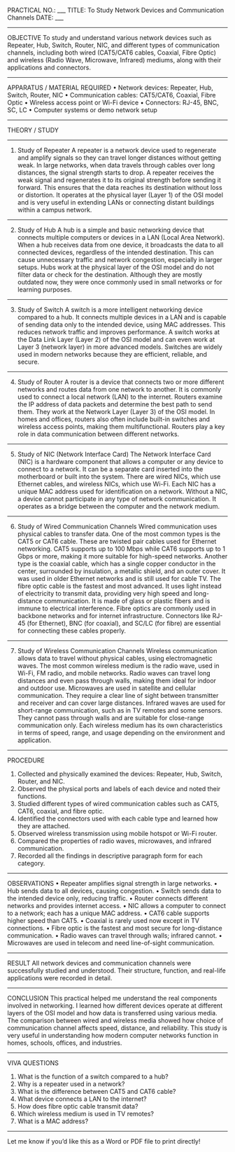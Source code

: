 PRACTICAL NO.: ___
TITLE: To Study Network Devices and Communication Channels
DATE: ___
________________________________________
OBJECTIVE
To study and understand various network devices such as Repeater, Hub, Switch, Router, NIC, and different types of communication channels, including both wired (CAT5/CAT6 cables, Coaxial, Fibre Optic) and wireless (Radio Wave, Microwave, Infrared) mediums, along with their applications and connectors.
________________________________________
APPARATUS / MATERIAL REQUIRED
•	Network devices: Repeater, Hub, Switch, Router, NIC
•	Communication cables: CAT5/CAT6, Coaxial, Fibre Optic
•	Wireless access point or Wi-Fi device
•	Connectors: RJ-45, BNC, SC, LC
•	Computer systems or demo network setup
________________________________________
THEORY / STUDY
________________________________________
1. Study of Repeater
A repeater is a network device used to regenerate and amplify signals so they can travel longer distances without getting weak. In large networks, when data travels through cables over long distances, the signal strength starts to drop. A repeater receives the weak signal and regenerates it to its original strength before sending it forward. This ensures that the data reaches its destination without loss or distortion. It operates at the physical layer (Layer 1) of the OSI model and is very useful in extending LANs or connecting distant buildings within a campus network.
________________________________________
2. Study of Hub
A hub is a simple and basic networking device that connects multiple computers or devices in a LAN (Local Area Network). When a hub receives data from one device, it broadcasts the data to all connected devices, regardless of the intended destination. This can cause unnecessary traffic and network congestion, especially in larger setups. Hubs work at the physical layer of the OSI model and do not filter data or check for the destination. Although they are mostly outdated now, they were once commonly used in small networks or for learning purposes.
________________________________________
3. Study of Switch
A switch is a more intelligent networking device compared to a hub. It connects multiple devices in a LAN and is capable of sending data only to the intended device, using MAC addresses. This reduces network traffic and improves performance. A switch works at the Data Link Layer (Layer 2) of the OSI model and can even work at Layer 3 (network layer) in more advanced models. Switches are widely used in modern networks because they are efficient, reliable, and secure.
________________________________________
4. Study of Router
A router is a device that connects two or more different networks and routes data from one network to another. It is commonly used to connect a local network (LAN) to the internet. Routers examine the IP address of data packets and determine the best path to send them. They work at the Network Layer (Layer 3) of the OSI model. In homes and offices, routers also often include built-in switches and wireless access points, making them multifunctional. Routers play a key role in data communication between different networks.
________________________________________
5. Study of NIC (Network Interface Card)
The Network Interface Card (NIC) is a hardware component that allows a computer or any device to connect to a network. It can be a separate card inserted into the motherboard or built into the system. There are wired NICs, which use Ethernet cables, and wireless NICs, which use Wi-Fi. Each NIC has a unique MAC address used for identification on a network. Without a NIC, a device cannot participate in any type of network communication. It operates as a bridge between the computer and the network medium.
________________________________________
6. Study of Wired Communication Channels
Wired communication uses physical cables to transfer data. One of the most common types is the CAT5 or CAT6 cable. These are twisted pair cables used for Ethernet networking. CAT5 supports up to 100 Mbps while CAT6 supports up to 1 Gbps or more, making it more suitable for high-speed networks. Another type is the coaxial cable, which has a single copper conductor in the center, surrounded by insulation, a metallic shield, and an outer cover. It was used in older Ethernet networks and is still used for cable TV. The fibre optic cable is the fastest and most advanced. It uses light instead of electricity to transmit data, providing very high speed and long-distance communication. It is made of glass or plastic fibers and is immune to electrical interference. Fibre optics are commonly used in backbone networks and for internet infrastructure. Connectors like RJ-45 (for Ethernet), BNC (for coaxial), and SC/LC (for fibre) are essential for connecting these cables properly.
________________________________________
7. Study of Wireless Communication Channels
Wireless communication allows data to travel without physical cables, using electromagnetic waves. The most common wireless medium is the radio wave, used in Wi-Fi, FM radio, and mobile networks. Radio waves can travel long distances and even pass through walls, making them ideal for indoor and outdoor use. Microwaves are used in satellite and cellular communication. They require a clear line of sight between transmitter and receiver and can cover large distances. Infrared waves are used for short-range communication, such as in TV remotes and some sensors. They cannot pass through walls and are suitable for close-range communication only. Each wireless medium has its own characteristics in terms of speed, range, and usage depending on the environment and application.
________________________________________
PROCEDURE
1.	Collected and physically examined the devices: Repeater, Hub, Switch, Router, and NIC.
2.	Observed the physical ports and labels of each device and noted their functions.
3.	Studied different types of wired communication cables such as CAT5, CAT6, coaxial, and fibre optic.
4.	Identified the connectors used with each cable type and learned how they are attached.
5.	Observed wireless transmission using mobile hotspot or Wi-Fi router.
6.	Compared the properties of radio waves, microwaves, and infrared communication.
7.	Recorded all the findings in descriptive paragraph form for each category.
________________________________________
OBSERVATIONS
•	Repeater amplifies signal strength in large networks.
•	Hub sends data to all devices, causing congestion.
•	Switch sends data to the intended device only, reducing traffic.
•	Router connects different networks and provides internet access.
•	NIC allows a computer to connect to a network; each has a unique MAC address.
•	CAT6 cable supports higher speed than CAT5.
•	Coaxial is rarely used now except in TV connections.
•	Fibre optic is the fastest and most secure for long-distance communication.
•	Radio waves can travel through walls; infrared cannot.
•	Microwaves are used in telecom and need line-of-sight communication.
________________________________________
RESULT
All network devices and communication channels were successfully studied and understood. Their structure, function, and real-life applications were recorded in detail.
________________________________________
CONCLUSION
This practical helped me understand the real components involved in networking. I learned how different devices operate at different layers of the OSI model and how data is transferred using various media. The comparison between wired and wireless media showed how choice of communication channel affects speed, distance, and reliability. This study is very useful in understanding how modern computer networks function in homes, schools, offices, and industries.
________________________________________
VIVA QUESTIONS
1.	What is the function of a switch compared to a hub?
2.	Why is a repeater used in a network?
3.	What is the difference between CAT5 and CAT6 cable?
4.	What device connects a LAN to the internet?
5.	How does fibre optic cable transmit data?
6.	Which wireless medium is used in TV remotes?
7.	What is a MAC address?
________________________________________
Let me know if you’d like this as a Word or PDF file to print directly!
